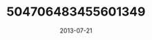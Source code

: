---
title: "504706483455601349"
image: "2013-07-21 15.48.43 504706483455601349_46248401"
date: "2013-07-21"
type: "photo"
---